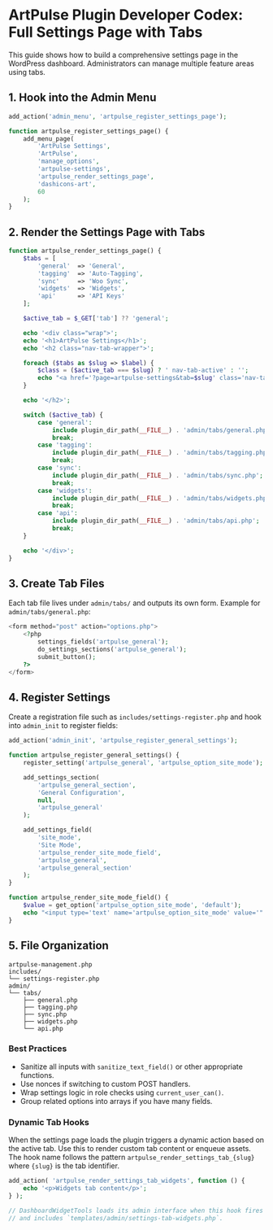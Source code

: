 # ArtPulse Plugin Developer Codex: Full Settings Page with Tabs

This guide shows how to build a comprehensive settings page in the WordPress dashboard. Administrators can manage multiple feature areas using tabs.

## 1. Hook into the Admin Menu

```php
add_action('admin_menu', 'artpulse_register_settings_page');

function artpulse_register_settings_page() {
    add_menu_page(
        'ArtPulse Settings',
        'ArtPulse',
        'manage_options',
        'artpulse-settings',
        'artpulse_render_settings_page',
        'dashicons-art',
        60
    );
}
```

## 2. Render the Settings Page with Tabs

```php
function artpulse_render_settings_page() {
    $tabs = [
        'general'  => 'General',
        'tagging'  => 'Auto-Tagging',
        'sync'     => 'Woo Sync',
        'widgets'  => 'Widgets',
        'api'      => 'API Keys'
    ];

    $active_tab = $_GET['tab'] ?? 'general';

    echo '<div class="wrap">';
    echo '<h1>ArtPulse Settings</h1>';
    echo '<h2 class="nav-tab-wrapper">';

    foreach ($tabs as $slug => $label) {
        $class = ($active_tab === $slug) ? ' nav-tab-active' : '';
        echo "<a href='?page=artpulse-settings&tab=$slug' class='nav-tab$class'>$label</a>";
    }

    echo '</h2>';

    switch ($active_tab) {
        case 'general':
            include plugin_dir_path(__FILE__) . 'admin/tabs/general.php';
            break;
        case 'tagging':
            include plugin_dir_path(__FILE__) . 'admin/tabs/tagging.php';
            break;
        case 'sync':
            include plugin_dir_path(__FILE__) . 'admin/tabs/sync.php';
            break;
        case 'widgets':
            include plugin_dir_path(__FILE__) . 'admin/tabs/widgets.php';
            break;
        case 'api':
            include plugin_dir_path(__FILE__) . 'admin/tabs/api.php';
            break;
    }

    echo '</div>';
}
```

## 3. Create Tab Files

Each tab file lives under `admin/tabs/` and outputs its own form.
Example for `admin/tabs/general.php`:

```php
<form method="post" action="options.php">
    <?php
        settings_fields('artpulse_general');
        do_settings_sections('artpulse_general');
        submit_button();
    ?>
</form>
```

## 4. Register Settings

Create a registration file such as `includes/settings-register.php` and hook into `admin_init` to register fields:

```php
add_action('admin_init', 'artpulse_register_general_settings');

function artpulse_register_general_settings() {
    register_setting('artpulse_general', 'artpulse_option_site_mode');

    add_settings_section(
        'artpulse_general_section',
        'General Configuration',
        null,
        'artpulse_general'
    );

    add_settings_field(
        'site_mode',
        'Site Mode',
        'artpulse_render_site_mode_field',
        'artpulse_general',
        'artpulse_general_section'
    );
}

function artpulse_render_site_mode_field() {
    $value = get_option('artpulse_option_site_mode', 'default');
    echo "<input type='text' name='artpulse_option_site_mode' value='" . esc_attr($value) . "' />";
}
```

## 5. File Organization

```
artpulse-management.php
includes/
└── settings-register.php
admin/
└── tabs/
    ├── general.php
    ├── tagging.php
    ├── sync.php
    ├── widgets.php
    └── api.php
```

### Best Practices

* Sanitize all inputs with `sanitize_text_field()` or other appropriate functions.
* Use nonces if switching to custom POST handlers.
* Wrap settings logic in role checks using `current_user_can()`.
* Group related options into arrays if you have many fields.

### Dynamic Tab Hooks

When the settings page loads the plugin triggers a dynamic action based on the
active tab. Use this to render custom tab content or enqueue assets. The hook
name follows the pattern `artpulse_render_settings_tab_{slug}` where `{slug}` is
the tab identifier.

```php
add_action( 'artpulse_render_settings_tab_widgets', function () {
    echo '<p>Widgets tab content</p>';
} );

// DashboardWidgetTools loads its admin interface when this hook fires
// and includes `templates/admin/settings-tab-widgets.php`.
```
